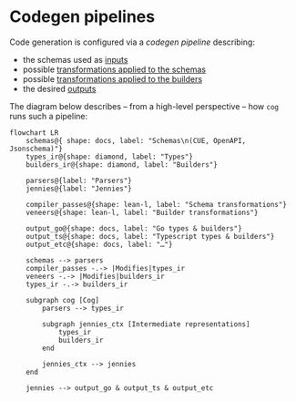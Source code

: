 # Codegen pipelines

Code generation is configured via a *codegen pipeline* describing:

* the schemas used as [inputs](./creating_pipeline.md#inputs)
* possible [transformations applied to the schemas](./schema_transformations.md)
* possible [transformations applied to the builders](./builder_transformations.md)
* the desired [outputs](./creating_pipeline.md#outputs)

The diagram below describes – from a high-level perspective – how `cog` runs such a pipeline:

```mermaid
flowchart LR
    schemas@{ shape: docs, label: "Schemas\n(CUE, OpenAPI, Jsonschema)"}
    types_ir@{shape: diamond, label: "Types"}
    builders_ir@{shape: diamond, label: "Builders"}

    parsers@{label: "Parsers"}
    jennies@{label: "Jennies"}

    compiler_passes@{shape: lean-l, label: "Schema transformations"}
    veneers@{shape: lean-l, label: "Builder transformations"}

    output_go@{shape: docs, label: "Go types & builders"}
    output_ts@{shape: docs, label: "Typescript types & builders"}
    output_etc@{shape: docs, label: "…"}

    schemas --> parsers
    compiler_passes -.-> |Modifies|types_ir
    veneers -.-> |Modifies|builders_ir
    types_ir -.-> builders_ir

    subgraph cog [Cog]
        parsers --> types_ir

        subgraph jennies_ctx [Intermediate representations]
            types_ir
            builders_ir
        end

        jennies_ctx --> jennies
    end

    jennies --> output_go & output_ts & output_etc
```